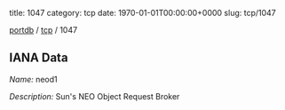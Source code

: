 title: 1047
category: tcp
date: 1970-01-01T00:00:00+0000
slug: tcp/1047

[portdb](/) / [tcp](/category/tcp.html) / 1047


## IANA Data

_Name:_ neod1

_Description:_ Sun's NEO Object Request Broker


